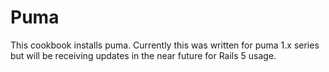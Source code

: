 Puma
===

This cookbook installs puma. Currently this was written for puma 1.x series but
will be receiving updates in the near future for Rails 5 usage.
